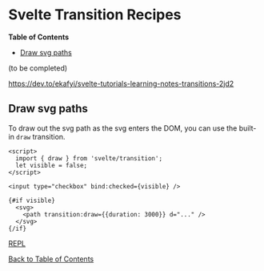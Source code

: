# Svelte Transition Recipes

<!-- START doctoc generated TOC please keep comment here to allow auto update -->
<!-- DON'T EDIT THIS SECTION, INSTEAD RE-RUN doctoc TO UPDATE -->
**Table of Contents**

- [Draw svg paths](#draw-svg-paths)

<!-- END doctoc generated TOC please keep comment here to allow auto update -->

(to be completed)

https://dev.to/ekafyi/svelte-tutorials-learning-notes-transitions-2jd2

## Draw svg paths

To draw out the svg path as the svg enters the DOM, you can use the built-in `draw` transition.

```svelte
<script>
  import { draw } from 'svelte/transition';
  let visible = false;
</script>

<input type="checkbox" bind:checked={visible} />

{#if visible}
  <svg>
    <path transition:draw={{duration: 3000}} d="..." />
  </svg>
{/if}
```

[REPL](https://svelte.dev/repl/27a3259ac6a44d71a8cbf020e02f7cd0?version=3.23.2)

[Back to Table of Contents](https://github.com/svelte-society/recipes-mvp#table-of-contents)
